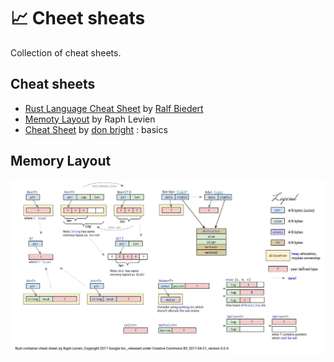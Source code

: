 # :chart_with_upwards_trend: Cheet sheats

Collection of cheat sheets.

## Cheat sheets

- [Rust Language Cheat Sheet](https://cheats.rs/) by [Ralf Biedert](https://xr.io/)
- [Memoty Layout](./Cheatsheets.md#memory-layout) by Raph Levien
- [Cheat Sheet](https://github.com/donbright/rust-lang-cheat-sheet) by [don bright](https://github.com/donbright) : basics

## Memory Layout

![Memoty Layout](./asset/img/cheatsheet/Layout.jpg)
